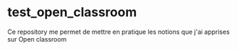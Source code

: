 # test_open_classroom
Ce repository me permet de mettre en pratique les notions que j'ai apprises sur Open classroom
